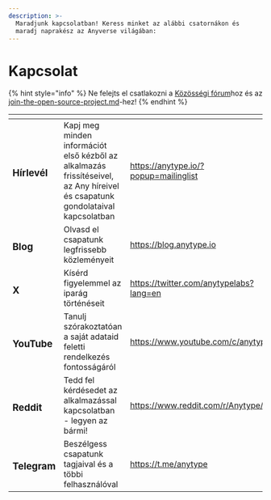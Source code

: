 ```yaml
---
description: >-
  Maradjunk kapcsolatban! Keress minket az alábbi csatornákon és
  maradj naprakész az Anyverse világában:
---
```


# Kapcsolat

{% hint style="info" %}
Ne felejts el csatlakozni a [Közösségi fórum](../community/community-forum/ "mention")hoz és az [join-the-open-source-project.md](../community/join-the-open-source-project.md "mention")-hez!
{% endhint %}

<table data-view="cards"><thead><tr><th></th><th></th><th data-hidden data-card-target data-type="content-ref"></th><th data-hidden data-card-cover data-type="files"></th></tr></thead><tbody><tr><td><h3>Hírlevél</h3></td><td>Kapj meg minden információt első kézből az alkalmazás frissítéseivel, az Any híreivel és csapatunk gondolataival kapcsolatban</td><td><a href="https://anytype.io/?popup=mailinglist">https://anytype.io/?popup=mailinglist</a></td><td></td></tr><tr><td><h3>Blog</h3></td><td>Olvasd el csapatunk legfrissebb közleményeit</td><td><a href="https://blog.anytype.io">https://blog.anytype.io</a></td><td></td></tr><tr><td><h3>X</h3></td><td>Kísérd figyelemmel az iparág történéseit</td><td><a href="https://twitter.com/anytypelabs?lang=en">https://twitter.com/anytypelabs?lang=en</a></td><td></td></tr><tr><td><h3>YouTube</h3></td><td>Tanulj szórakoztatóan a saját adataid feletti rendelkezés fontosságáról</td><td><a href="https://www.youtube.com/c/anytype">https://www.youtube.com/c/anytype</a></td><td></td></tr><tr><td><h3>Reddit</h3></td><td>Tedd fel kérdésedet az alkalmazással kapcsolatban - legyen az bármi!</td><td><a href="https://www.reddit.com/r/Anytype/">https://www.reddit.com/r/Anytype/</a></td><td></td></tr><tr><td><h3>Telegram</h3></td><td>Beszélgess csapatunk tagjaival és a többi felhasználóval</td><td><a href="https://t.me/anytype">https://t.me/anytype</a></td><td></td></tr></tbody></table>
